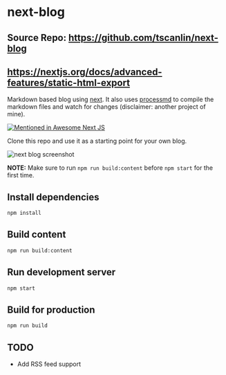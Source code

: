 # next-blog

## Source Repo: <https://github.com/tscanlin/next-blog>

## <https://nextjs.org/docs/advanced-features/static-html-export>


Markdown based blog using [next](https://github.com/zeit/next.js/). It also uses [processmd](https://github.com/tscanlin/processmd) to compile the markdown files and watch for changes (disclaimer: another project of mine).

[![Mentioned in Awesome Next JS](https://awesome.re/mentioned-badge.svg)](https://github.com/unicodeveloper/awesome-nextjs)

Clone this repo and use it as a starting point for your own blog.

![next blog screenshot](https://raw.githubusercontent.com/tscanlin/next-blog/master/static/assets/images/next-blog-screenshot.png)

**NOTE:** Make sure to run `npm run build:content` before `npm start` for the first time.

## Install dependencies

```sh
npm install
```

## Build content

```sh
npm run build:content
```

## Run development server

```sh
npm start
```

## Build for production

```sh
npm run build
```

## TODO

- Add RSS feed support

